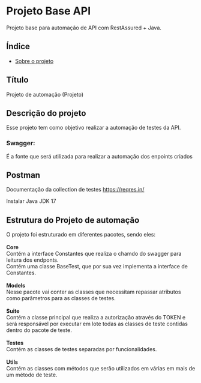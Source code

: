 # Projeto Base API

Projeto base para automação de API com RestAssured + Java.
## Índice

- [Sobre o projeto](#sobre-o-projeto)

## Título

Projeto de automação (Projeto)

## Descrição do projeto

Esse projeto tem como objetivo realizar a automação de testes da API.

### Swagger:

É a fonte que será utilizada para realizar a automação dos enpoints criados <br>


## Postman

Documentação da collection de testes https://reqres.in/

Instalar Java JDK 17

## Estrutura do Projeto de automação

O projeto foi estruturado em diferentes pacotes, sendo eles: <br>  
**Core**<br>
Contém a interface Constantes que realiza o chamdo do swagger para leitura dos endponts.
<br>
Contém uma classe BaseTest, que por sua vez implementa a interface de Constantes.
<br><br>
**Models**<br>
Nesse pacote vai conter as classes que necessitam repassar atributos como parâmetros para as classes de testes.
<br><br>
**Suite**<br>
Contém a classe principal que realiza a autorização através do TOKEN e será responsável por executar em lote todas as classes de teste contidas dentro do pacote de teste.
<br><br>
**Testes**<br>
Contém as classes de testes separadas por funcionalidades.
<br><br>
**Utils**<br>
Contém as classes com métodos que serão utilizados em várias em mais de um método de teste.
